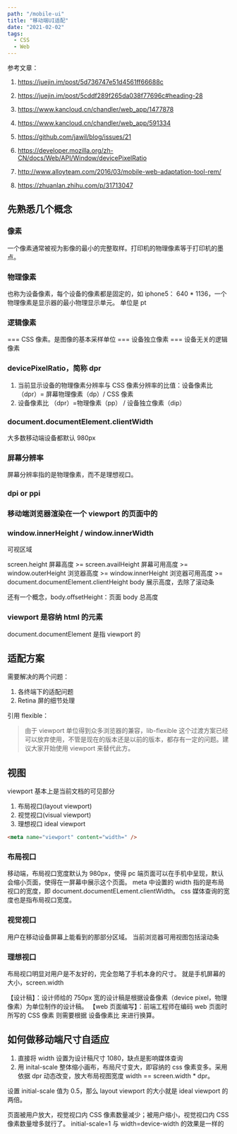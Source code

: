 ```yaml
---
path: "/mobile-ui"
title: "移动端UI适配"
date: "2021-02-02"
tags:
  - CSS
  - Web
---
```


参考文章：

1. https://juejin.im/post/5d736747e51d4561ff66688c
2. https://juejin.im/post/5cddf289f265da038f77696c#heading-28
3. https://www.kancloud.cn/chandler/web_app/1477878

4. https://www.kancloud.cn/chandler/web_app/591334
5. https://github.com/jawil/blog/issues/21
6. https://developer.mozilla.org/zh-CN/docs/Web/API/Window/devicePixelRatio
7. http://www.alloyteam.com/2016/03/mobile-web-adaptation-tool-rem/
8. https://zhuanlan.zhihu.com/p/31713047

## 先熟悉几个概念

### 像素

一个像素通常被视为影像的最小的完整取样。打印机的物理像素等于打印机的墨点。

### 物理像素

也称为设备像素，每个设备的像素都是固定的，如 iphone5： 640 \* 1136，一个物理像素是显示器的最小物理显示单元。 单位是 pt

### 逻辑像素

=== CSS 像素。是图像的基本采样单位
=== 设备独立像素
=== 设备无关的逻辑像素

### devicePixelRatio，简称 dpr

1. 当前显示设备的物理像素分辨率与 CSS 像素分辨率的比值：设备像素比（dpr）= 屏幕物理像素（dp）/ CSS 像素
2. 设备像素比 （dpr）=物理像素（pp） / 设备独立像素（dip）

### document.documentElement.clientWidth

大多数移动端设备都默认 980px

### 屏幕分辨率

屏幕分辨率指的是物理像素，而不是理想视口。

### dpi or ppi

### 移动端浏览器渲染在一个 viewport 的页面中的

### window.innerHeight / window.innerWidth

可视区域

screen.height 屏幕高度 >= screen.availHeight 屏幕可用高度 >= window.outerHeight 浏览器高度 >= window.innerHeight 浏览器可用高度 >= document.documentElement.clientHeight body 展示高度，去除了滚动条

还有一个概念，body.offsetHeight：页面 body 总高度

### viewport 是容纳 html 的元素

document.documentElement 是指 viewport 的

## 适配方案

需要解决的两个问题：

1. 各终端下的适配问题
2. Retina 屏的细节处理

引用 flexible：

> 由于 viewport 单位得到众多浏览器的兼容，lib-flexible 这个过渡方案已经可以放弃使用，不管是现在的版本还是以前的版本，都存有一定的问题。建议大家开始使用 viewport 来替代此方。

## 视图

viewport 基本上是当前文档的可见部分

1. 布局视口(layout viewport)
2. 视觉视口(visual viewport)
3. 理想视口 ideal viewport

```html
<meta name="viewport" content="width=" />
```

### 布局视口

移动端，布局视口宽度默认为 980px，使得 pc 端页面可以在手机中呈现，默认会缩小页面，使得在一屏幕中展示这个页面。
meta 中设置的 width 指的是布局视口的宽度，即 document.documentELement.clientWidth。
css 媒体查询的宽度也是指布局视口宽度。

### 视觉视口

用户在移动设备屏幕上能看到的那部分区域。 当前浏览器可用视图包括滚动条

### 理想视口

布局视口明显对用户是不友好的，完全忽略了手机本身的尺寸。
就是手机屏幕的大小，screen.width

【设计稿】：设计师给的 750px 宽的设计稿是根据设备像素（device pixel，物理像素）为单位制作的设计稿。
【web 页面编写】：前端工程师在编码 web 页面时所写的 CSS 像素 则需要根据 设备像素比 来进行换算。

## 如何做移动端尺寸自适应

1. 直接将 width 设置为设计稿尺寸 1080，缺点是影响媒体查询
2. 用 inital-scale 整体缩小画布，布局尺寸变大，即容纳的 css 像素变多。采用依据 dpr 动态改变，放大布局视图宽度 width == screen.width \* dpr。

设置 initial-scale 值为 0.5，那么 layout viewport 的大小就是 ideal viewport 的两倍。

页面被用户放大，视觉视口内 CSS 像素数量减少；被用户缩小，视觉视口内 CSS 像素数量增多就行了。
initial-scale=1 与 width=device-width 的效果是一样的
